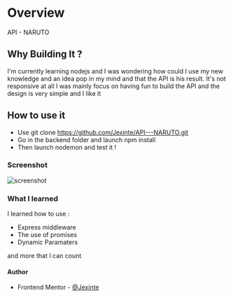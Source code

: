
# Overview

API - NARUTO
## Why Building It ?

I'm currently learning nodejs and I was wondering how could I use my new knowledge and an idea pop in my mind and that the API is his result. It's not responsive at all I was mainly focus on having fun to build the API and the design is very simple and I like it 

## How to use it

- Use git clone https://github.com/Jexinte/API---NARUTO.git
- Go in the backend folder and launch npm install
- Then launch nodemon and test it !

### Screenshot
![screenshot](https://user-images.githubusercontent.com/88725081/176664015-06a9b7e4-444f-4ce9-9dff-ee5d9d82999a.png)



### What I learned

 I learned how to use :
 - Express middleware
 - The use of promises
 - Dynamic Paramaters

  and more that I can count 

#### Author

- Frontend Mentor - [@Jexinte](https://www.frontendmentor.io/profile/Jexinte)


